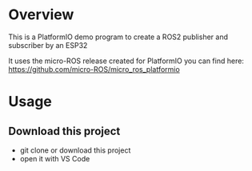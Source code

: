 # Overview
This is a PlatformIO demo program to create a ROS2 publisher and subscriber by an ESP32

It uses the micro-ROS release created for PlatformIO you can find here: https://github.com/micro-ROS/micro_ros_platformio

# Usage

## Download this project
* git clone or download this project
* open it with VS Code

